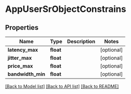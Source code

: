 # AppUserSrObjectConstrains

## Properties
Name | Type | Description | Notes
------------ | ------------- | ------------- | -------------
**latency_max** | **float** |  | [optional] 
**jitter_max** | **float** |  | [optional] 
**price_max** | **float** |  | [optional] 
**bandwidth_min** | **float** |  | [optional] 

[[Back to Model list]](../README.md#documentation-for-models) [[Back to API list]](../README.md#documentation-for-api-endpoints) [[Back to README]](../README.md)


